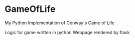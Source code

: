 # GameOfLife
My Python Implementation of Conway's Game of Life

Logic for game written in python 
Webpage rendered by flask 

